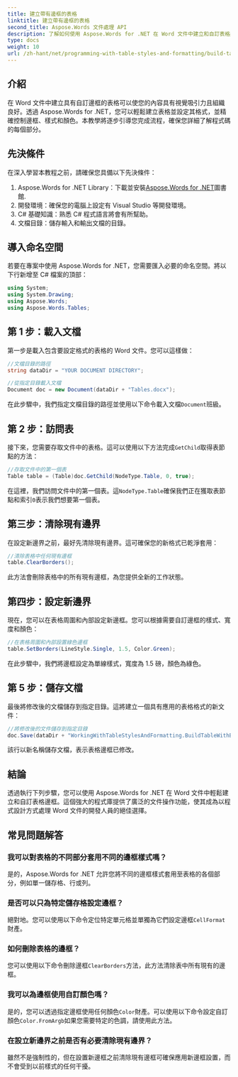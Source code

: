 ```yaml
---
title: 建立帶有邊框的表格
linktitle: 建立帶有邊框的表格
second_title: Aspose.Words 文件處理 API
description: 了解如何使用 Aspose.Words for .NET 在 Word 文件中建立和自訂表格邊框。請按照我們的逐步指南取得詳細說明。
type: docs
weight: 10
url: /zh-hant/net/programming-with-table-styles-and-formatting/build-table-with-borders/
---
```

## 介紹

在 Word 文件中建立具有自訂邊框的表格可以使您的內容具有視覺吸引力且組織良好。透過 Aspose.Words for .NET，您可以輕鬆建立表格並設定其格式，並精確控制邊框、樣式和顏色。本教學將逐步引導您完成流程，確保您詳細了解程式碼的每個部分。

## 先決條件

在深入學習本教程之前，請確保您具備以下先決條件：

1.  Aspose.Words for .NET Library：下載並安裝[Aspose.Words for .NET](https://releases.aspose.com/words/net/)圖書館.
2. 開發環境：確保您的電腦上設定有 Visual Studio 等開發環境。
3. C# 基礎知識：熟悉 C# 程式語言將會有所幫助。
4. 文檔目錄：儲存輸入和輸出文檔的目錄。

## 導入命名空間

若要在專案中使用 Aspose.Words for .NET，您需要匯入必要的命名空間。將以下行新增至 C# 檔案的頂部：

```csharp
using System;
using System.Drawing;
using Aspose.Words;
using Aspose.Words.Tables;
```

## 第 1 步：載入文檔

第一步是載入包含要設定格式的表格的 Word 文件。您可以這樣做：

```csharp
//文檔目錄的路徑
string dataDir = "YOUR DOCUMENT DIRECTORY";

//從指定目錄載入文檔
Document doc = new Document(dataDir + "Tables.docx");
```

在此步驟中，我們指定文檔目錄的路徑並使用以下命令載入文檔`Document`班級。

## 第 2 步：訪問表

接下來，您需要存取文件中的表格。這可以使用以下方法完成`GetChild`取得表節點的方法：

```csharp
//存取文件中的第一個表
Table table = (Table)doc.GetChild(NodeType.Table, 0, true);
```

在這裡，我們訪問文件中的第一個表。這`NodeType.Table`確保我們正在獲取表節點和索引`0`表示我們想要第一個表。

## 第三步：清除現有邊界

在設定新邊界之前，最好先清除現有邊界。這可確保您的新格式已乾淨套用：

```csharp
//清除表格中任何現有邊框
table.ClearBorders();
```

此方法會刪除表格中的所有現有邊框，為您提供全新的工作狀態。

## 第四步：設定新邊界

現在，您可以在表格周圍和內部設定新邊框。您可以根據需要自訂邊框的樣式、寬度和顏色：

```csharp
//在表格周圍和內部設置綠色邊框
table.SetBorders(LineStyle.Single, 1.5, Color.Green);
```

在此步驟中，我們將邊框設定為單線樣式，寬度為 1.5 磅，顏色為綠色。

## 第 5 步：儲存文檔

最後將修改後的文檔儲存到指定目錄。這將建立一個具有應用的表格格式的新文件：

```csharp
//將修改後的文件儲存到指定目錄
doc.Save(dataDir + "WorkingWithTableStylesAndFormatting.BuildTableWithBorders.docx");
```

該行以新名稱儲存文檔，表示表格邊框已修改。

## 結論

透過執行下列步驟，您可以使用 Aspose.Words for .NET 在 Word 文件中輕鬆建立和自訂表格邊框。這個強大的程式庫提供了廣泛的文件操作功能，使其成為以程式設計方式處理 Word 文件的開發人員的絕佳選擇。

## 常見問題解答

### 我可以對表格的不同部分套用不同的邊框樣式嗎？
是的，Aspose.Words for .NET 允許您將不同的邊框樣式套用至表格的各個部分，例如單一儲存格、行或列。

### 是否可以只為特定儲存格設定邊框？
絕對地。您可以使用以下命令定位特定單元格並單獨為它們設定邊框`CellFormat`財產。

### 如何刪除表格的邊框？
您可以使用以下命令刪除邊框`ClearBorders`方法，此方法清除表中所有現有的邊框。

### 我可以為邊框使用自訂顏色嗎？
是的，您可以透過指定邊框使用任何顏色`Color`財產。可以使用以下命令設定自訂顏色`Color.FromArgb`如果您需要特定的色調，請使用此方法。

### 在設立新邊界之前是否有必要清除現有邊界？
雖然不是強制性的，但在設置新邊框之前清除現有邊框可確保應用新邊框設置，而不會受到以前樣式的任何干擾。